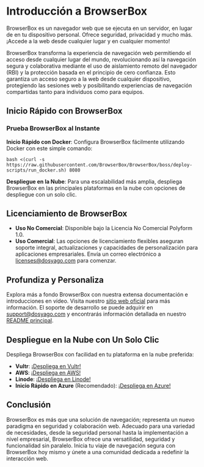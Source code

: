 # Introducción a BrowserBox

BrowserBox es un navegador web que se ejecuta en un servidor, en lugar de en tu dispositivo personal. Ofrece seguridad, privacidad y mucho más. ¡Accede a la web desde cualquier lugar y en cualquier momento!

BrowserBox transforma la experiencia de navegación web permitiendo el acceso desde cualquier lugar del mundo, revolucionando así la navegación segura y colaborativa mediante el uso de aislamiento remoto del navegador (RBI) y la protección basada en el principio de cero confianza. Esto garantiza un acceso seguro a la web desde cualquier dispositivo, protegiendo las sesiones web y posibilitando experiencias de navegación compartidas tanto para individuos como para equipos.

## Inicio Rápido con BrowserBox

### Prueba BrowserBox al Instante

**Inicio Rápido con Docker**: Configura BrowserBox fácilmente utilizando Docker con este simple comando:

```console
bash <(curl -s https://raw.githubusercontent.com/BrowserBox/BrowserBox/boss/deploy-scripts/run_docker.sh) 8080
```

**Despliegue en la Nube**: Para una escalabilidad más amplia, despliega BrowserBox en las principales plataformas en la nube con opciones de despliegue con un solo clic.

## Licenciamiento de BrowserBox

- **Uso No Comercial**: Disponible bajo la Licencia No Comercial Polyform 1.0.
- **Uso Comercial**: Las opciones de licenciamiento flexibles aseguran soporte integral, actualizaciones y capacidades de personalización para aplicaciones empresariales. Envía un correo electrónico a licenses@dosyago.com para comenzar.

## Profundiza y Personaliza

Explora más a fondo BrowserBox con nuestra extensa documentación e introducciones en vídeo. Visita nuestro [sitio web oficial](https://dosyago.com) para más información. El soporte de desarrollo se puede adquirir en support@dosyago.com y encontrarás información detallada en nuestro [README principal](https://github.com/BrowserBox/BrowserBox).

## Despliegue en la Nube con Un Solo Clic

Despliega BrowserBox con facilidad en tu plataforma en la nube preferida:

- **Vultr**: [¡Despliega en Vultr!](https://my.vultr.com/deploy)
- **AWS**: [¡Despliega en AWS!](https://aws.amazon.com/cloudformation)
- **Linode**: [¡Despliega en Linode!](https://cloud.linode.com/linodes/create)
- **Inicio Rápido en Azure** (Recomendado): [¡Despliega en Azure!](https://portal.azure.com/#create/Microsoft.Template)

## Conclusión

BrowserBox es más que una solución de navegación; representa un nuevo paradigma en seguridad y colaboración web. Adecuado para una variedad de necesidades, desde la seguridad personal hasta la implementación a nivel empresarial, BrowserBox ofrece una versatilidad, seguridad y funcionalidad sin paralelo. Inicia tu viaje de navegación segura con BrowserBox hoy mismo y únete a una comunidad dedicada a redefinir la interacción web.

